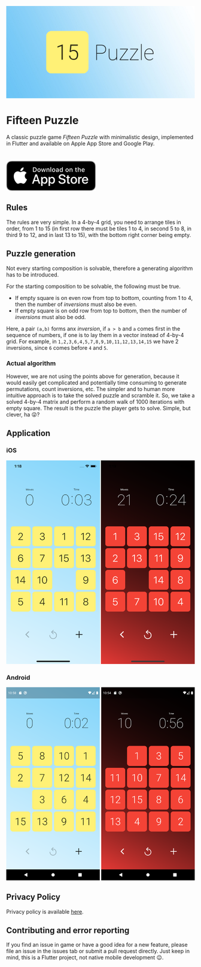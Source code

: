 ![](assets/misc/android_banner.jpg)

# Fifteen Puzzle

<!-- [![](https://img.shields.io/itunes/v/1537061258?color=%234299ef&label=App%20Store&logo=apple&logoColor=white)](https://apps.apple.com/app/id1537061258) -->

A classic puzzle game _Fifteen Puzzle_ with minimalistic design, implemented in Flutter and available on Apple App Store and Google Play.

<div style="height:10px"></div>

<a href="https://apps.apple.com/app/id1537061258"><img src="assets/misc/download_on_the_app_store.svg"/></a>

## Rules

The rules are very simple. In a 4-by-4 grid, you need to arrange tiles in order, from 1 to 15 (in first row there must be tiles 1 to 4, in second 5 to 8, in third 9 to 12, and in last 13 to 15), with the bottom right corner being empty.

## Puzzle generation

Not every starting composition is solvable, therefore a generating algorithm has to be introduced.

For the starting composition to be solvable, the following must be true.

- If empty square is on even row from top to bottom, counting from 1 to 4, then the number of _inversions_ must also be even.
- If empty square is on odd row from top to bottom, then the number of _inversions_ must also be odd.

Here, a pair `(a,b)` forms anx _inversion_, if `a > b` and `a` comes first in the sequence of numbers, if one is to lay them in a vector instead of 4-by-4 grid. For example, in `1,2,3,6,4,5,7,8,9,10,11,12,13,14,15` we have 2 inversions, since `6` comes before `4` and `5`.

### Actual algorithm

However, we are not using the points above for generation, because it would easily get complicated and potentially
time consuming to generate permutations, count inversions, etc. The simpler and to human more intuitive approach is to
take the solved puzzle and scramble it. So, we take a solved 4-by-4 matrix and perform a random walk of 1000 iterations with empty square. The result is the puzzle the player gets to solve. Simple, but clever, ha 😜?

## Application

### iOS

!["iOS Screen"](assets/misc/ios_screen.png)

### Android

!["Android Screen"](assets/misc/android_screen.png)

## Privacy Policy

Privacy policy is available [here](PRIVACY_POLICY.md).

## Contributing and error reporting

If you find an issue in game or have a good idea for a new feature, please file an issue in the issues tab or submit a pull request directly. Just keep in mind, this is a Flutter project, not native mobile development 😉.
